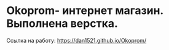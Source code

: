 # Okoprom- интернет магазин. Выполнена верстка.
Ссылка на работу: https://dan1521.github.io/Okoprom/
